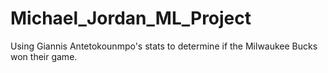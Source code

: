 # Michael_Jordan_ML_Project
Using Giannis Antetokounmpo's stats to determine if the Milwaukee Bucks won their game.
